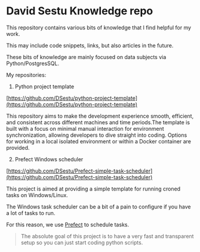 # David Sestu Knowledge repo

This repository contains various bits of knowledge that I find helpful for my work.

This may include code snippets, links, but also articles in the future.

These bits of knowledge are mainly focused on data subjects via Python/PostgresSQL.

My repositories:

1. Python project template

[https://github.com/DSestu/python-project-template](https://github.com/DSestu/python-project-template)

This repository aims to make the development experience smooth, efficient, and consistent across different machines and time periods.The template is built with a focus on minimal manual interaction for environment synchronization, allowing developers to dive straight into coding. Options for working in a local isolated environment or within a Docker container are provided.

2. Prefect Windows scheduler

[https://github.com/DSestu/Prefect-simple-task-scheduler](https://github.com/DSestu/Prefect-simple-task-scheduler)

This project is aimed at providing a simple template for running croned tasks on Windows/Linux.

The Windows task scheduler can be a bit of a pain to configure if you have a lot of tasks to run.

For this reason, we use [Prefect](https://docs.prefect.io/) to schedule tasks.

> The absolute goal of this project is to have a very fast and transparent setup so you can just start coding python scripts.

<!-- 
```{tableofcontents}
``` -->